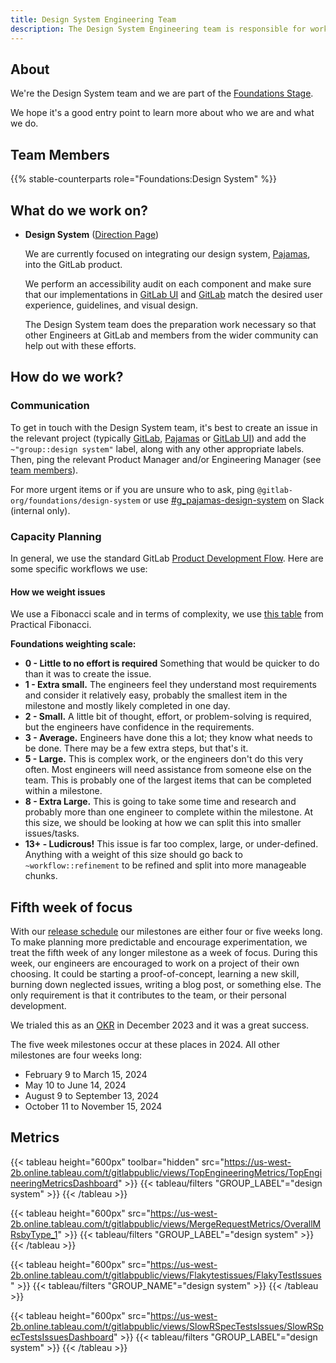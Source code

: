 ```yaml
---
title: Design System Engineering Team
description: The Design System Engineering team is responsible for work relating to our design system, Pajamas.
---
```


## About

We're the Design System team and we are part of the [Foundations Stage](/handbook/product/categories/#foundations-stage).

We hope it's a good entry point to learn more about who we are and what we do.

## Team Members

{{% stable-counterparts role="Foundations:Design System" %}}

## What do we work on?

<!-- TODO: Pull this from the product side -->
- **Design System** ([Direction Page](https://about.gitlab.com/direction/manage/foundations/design_system/))

    We are currently focused on integrating our design system, [Pajamas](https://gitlab.com/gitlab-org/gitlab-services/design.gitlab.com), into the GitLab product.

    We perform an accessibility audit on each component and make sure that our implementations in [GitLab UI](https://gitlab.com/gitlab-org/gitlab-ui) and [GitLab](https://gitlab.com/gitlab-org/gitlab) match the desired user experience, guidelines, and visual design.

    The Design System team does the preparation work necessary so that other Engineers at GitLab and members from the wider community can help out with these efforts.

## How do we work?

### Communication

To get in touch with the Design System team, it's best to create an issue in the relevant project (typically [GitLab](https://gitlab.com/gitlab-org/gitlab), [Pajamas](https://gitlab.com/gitlab-org/gitlab-services/design.gitlab.com) or [GitLab UI](https://gitlab.com/gitlab-org/gitlab-ui)) and add the `~"group::design system"` label, along with any other appropriate labels.
Then, ping the relevant Product Manager and/or Engineering Manager (see [team members](#team-members)).

For more urgent items or if you are unsure who to ask, ping `@gitlab-org/foundations/design-system` or use [#g_pajamas-design-system](https://gitlab.slack.com/archives/CDNNDD1T3) on Slack (internal only).

### Capacity Planning

In general, we use the standard GitLab [Product Development Flow](/handbook/product-development-flow/). Here are some specific workflows we use:

#### How we weight issues

We use a Fibonacci scale and in terms of complexity, we use [this table](https://www.scrum.org/resources/blog/practical-fibonacci-beginners-guide-relative-sizing) from Practical Fibonacci.

**Foundations weighting scale:**

- **0 - Little to no effort is required** Something that would be quicker to do than it was to create the issue.
- **1 - Extra small.**  The engineers feel they understand most requirements and consider it relatively easy, probably the smallest item in the milestone and mostly likely completed in one day.
- **2 - Small.** A little bit of thought, effort, or problem-solving is required, but the engineers have confidence in the requirements.
- **3 - Average.**  Engineers have done this a lot; they know what needs to be done. There may be a few extra steps, but that's it.
- **5 - Large.**  This is complex work, or the engineers don't do this very often. Most engineers will need assistance from someone else on the team. This is probably one of the largest items that can be completed within a milestone.
- **8 - Extra Large.** This is going to take some time and research and probably more than one engineer to complete within the milestone. At this size, we should be looking at how we can split this into smaller issues/tasks.
- **13+ - Ludicrous!** This issue is far too complex, large, or under-defined. Anything with a weight of this size should go back to `~workflow::refinement` to be refined and split into more manageable chunks.

## Fifth week of focus

With our [release schedule](/handbook/engineering/workflow/#product-development-timeline) our milestones are either four or five weeks long.
To make planning more predictable and encourage experimentation, we treat the fifth week of any longer milestone as a week of focus.
During this week, our engineers are encouraged to work on a project of their own choosing.
It could be starting a proof-of-concept, learning a new skill, burning down neglected issues, writing a blog post, or something else.
The only requirement is that it contributes to the team, or their personal development.

We trialed this as an [OKR](https://gitlab.com/gitlab-com/gitlab-OKRs/-/work_items/5528) in December 2023 and it was a great success.

The five week milestones occur at these places in 2024.
All other milestones are four weeks long:

- February 9 to March 15, 2024
- May 10 to June 14, 2024
- August 9 to September 13, 2024
- October 11 to November 15, 2024

## Metrics

{{< tableau height="600px" toolbar="hidden" src="https://us-west-2b.online.tableau.com/t/gitlabpublic/views/TopEngineeringMetrics/TopEngineeringMetricsDashboard" >}}
  {{< tableau/filters "GROUP_LABEL"="design system" >}}
{{< /tableau >}}

{{< tableau height="600px" src="https://us-west-2b.online.tableau.com/t/gitlabpublic/views/MergeRequestMetrics/OverallMRsbyType_1" >}}
  {{< tableau/filters "GROUP_LABEL"="design system" >}}
{{< /tableau >}}

{{< tableau height="600px" src="https://us-west-2b.online.tableau.com/t/gitlabpublic/views/Flakytestissues/FlakyTestIssues" >}}
  {{< tableau/filters "GROUP_NAME"="design system" >}}
{{< /tableau >}}

{{< tableau height="600px" src="https://us-west-2b.online.tableau.com/t/gitlabpublic/views/SlowRSpecTestsIssues/SlowRSpecTestsIssuesDashboard" >}}
  {{< tableau/filters "GROUP_LABEL"="design system" >}}
{{< /tableau >}}
